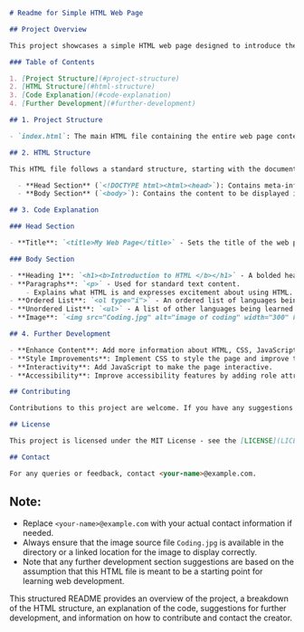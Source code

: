 ```markdown
# Readme for Simple HTML Web Page

## Project Overview

This project showcases a simple HTML web page designed to introduce the reader to basic HTML syntax and structure. The page includes formatted text, ordered and unordered lists, and an image.

### Table of Contents

1. [Project Structure](#project-structure)
2. [HTML Structure](#html-structure)
3. [Code Explanation](#code-explanation)
4. [Further Development](#further-development)

## 1. Project Structure

- `index.html`: The main HTML file containing the entire web page content.

## 2. HTML Structure

This HTML file follows a standard structure, starting with the document type declaration and two main sections: `<head>` and `<body>`.

  - **Head Section** (`<!DOCTYPE html><html><head>`): Contains meta-information about the document, including the title.
  - **Body Section** (`<body>`): Contains the content to be displayed in the browser, including headers, paragraphs, lists, and an image.

## 3. Code Explanation

### Head Section

- **Title**: `<title>My Web Page</title>` - Sets the title of the web page displayed on the browser tab.

### Body Section

- **Heading 1**: `<h1><b>Introduction to HTML </b></h1>` - A bolded heading, introducing the subject of the page.
- **Paragraphs**: `<p>` - Used for standard text content.
    - Explains what HTML is and expresses excitement about using HTML.
- **Ordered List**: `<ol type="i">` - An ordered list of languages being learned, using roman numerals.
- **Unordered List**: `<ul>` - A list of other languages being learned without any specific order.
- **Image**: `<img src="Coding.jpg" alt="image of coding" width="300" height="200">` - An image tag with a specified source file, alternative text for accessibility, and fixed dimensions.

## 4. Further Development

- **Enhance Content**: Add more information about HTML, CSS, JavaScript, and other languages mentioned.
- **Style Improvements**: Implement CSS to style the page and improve the layout and appearance.
- **Interactivity**: Add JavaScript to make the page interactive.
- **Accessibility**: Improve accessibility features by adding role attributes and ensuring color contrast.

## Contributing

Contributions to this project are welcome. If you have any suggestions or improvements, feel free to submit a pull request.

## License

This project is licensed under the MIT License - see the [LICENSE](LICENSE) file for details.

## Contact

For any queries or feedback, contact <your-name>@example.com.

```

## Note:
- Replace `<your-name>@example.com` with your actual contact information if needed.
- Always ensure that the image source file `Coding.jpg` is available in the directory or a linked location for the image to display correctly.
- Note that any further development section suggestions are based on the assumption that this HTML file is meant to be a starting point for learning web development.

This structured README provides an overview of the project, a breakdown of the HTML structure, an explanation of the code, suggestions for further development, and information on how to contribute and contact the creator.
